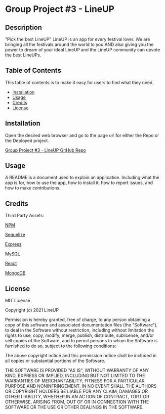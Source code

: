 # Group Project #3 - LineUP

## Description 

"Pick the best LineUP"
LineUP is an app for every festival lover. We are bringing all the festivals around the world to you AND also giving you the power to dream of your ideal LineUP and the LineUP community can upvote the best LineUPs. 


## Table of Contents 

This table of contents is to make it easy for users to find what they need.

* [Installation](#installation)
* [Usage](#usage)
* [Credits](#credits)
* [License](#license)


## Installation

Open the desired web browser and go to the page url for either the Repo or the Deployed project.

[Group Project #3 - LineUP GitHub Repo](https://github.com/britt-bot/Group_Project3)
<!-- [Group Project #3 - LineUP GitHub Deploy]()
[Group Project #3 - LineUP Heroku Deploy]() -->



## Usage 

A README is a document used to explain an application. Including what the app is for, how to use the app, how to install it, how to report issues, and how to make contributions.


## Credits

Third Party Assets:

[NPM](https://www.npmjs.com/)

[Sequelize](https://sequelize.org/)

[Express](https://expressjs.com/)

[MySQL](https://www.mysql.com/)

[React](https://reactjs.org/)

[MongoDB](https://www.mongodb.com/)


## License

MIT License

Copyright (c) 2021 LineUP

Permission is hereby granted, free of charge, to any person obtaining a copy
of this software and associated documentation files (the "Software"), to deal
in the Software without restriction, including without limitation the rights
to use, copy, modify, merge, publish, distribute, sublicense, and/or sell
copies of the Software, and to permit persons to whom the Software is
furnished to do so, subject to the following conditions:

The above copyright notice and this permission notice shall be included in all
copies or substantial portions of the Software.

THE SOFTWARE IS PROVIDED "AS IS", WITHOUT WARRANTY OF ANY KIND, EXPRESS OR
IMPLIED, INCLUDING BUT NOT LIMITED TO THE WARRANTIES OF MERCHANTABILITY,
FITNESS FOR A PARTICULAR PURPOSE AND NONINFRINGEMENT. IN NO EVENT SHALL THE
AUTHORS OR COPYRIGHT HOLDERS BE LIABLE FOR ANY CLAIM, DAMAGES OR OTHER
LIABILITY, WHETHER IN AN ACTION OF CONTRACT, TORT OR OTHERWISE, ARISING FROM,
OUT OF OR IN CONNECTION WITH THE SOFTWARE OR THE USE OR OTHER DEALINGS IN THE
SOFTWARE.

